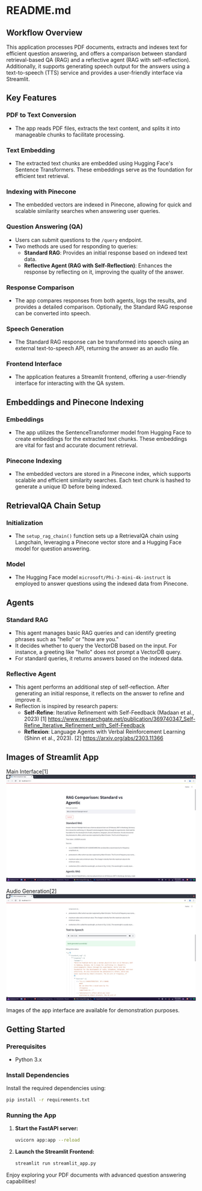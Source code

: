 # README.md

## Workflow Overview
This application processes PDF documents, extracts and indexes text for efficient question answering, and offers a comparison between standard retrieval-based QA (RAG) and a reflective agent (RAG with self-reflection). Additionally, it supports generating speech output for the answers using a text-to-speech (TTS) service and provides a user-friendly interface via Streamlit.

## Key Features

### PDF to Text Conversion
- The app reads PDF files, extracts the text content, and splits it into manageable chunks to facilitate processing.

### Text Embedding
- The extracted text chunks are embedded using Hugging Face's Sentence Transformers. These embeddings serve as the foundation for efficient text retrieval.

### Indexing with Pinecone
- The embedded vectors are indexed in Pinecone, allowing for quick and scalable similarity searches when answering user queries.

### Question Answering (QA)
- Users can submit questions to the `/query` endpoint.
- Two methods are used for responding to queries:
  - **Standard RAG**: Provides an initial response based on indexed text data.
  - **Reflective Agent (RAG with Self-Reflection)**: Enhances the response by reflecting on it, improving the quality of the answer.

### Response Comparison
- The app compares responses from both agents, logs the results, and provides a detailed comparison. Optionally, the Standard RAG response can be converted into speech.

### Speech Generation
- The Standard RAG response can be transformed into speech using an external text-to-speech API, returning the answer as an audio file.

### Frontend Interface
- The application features a Streamlit frontend, offering a user-friendly interface for interacting with the QA system.

## Embeddings and Pinecone Indexing

### Embeddings
- The app utilizes the SentenceTransformer model from Hugging Face to create embeddings for the extracted text chunks. These embeddings are vital for fast and accurate document retrieval.

### Pinecone Indexing
- The embedded vectors are stored in a Pinecone index, which supports scalable and efficient similarity searches. Each text chunk is hashed to generate a unique ID before being indexed.

## RetrievalQA Chain Setup

### Initialization
- The `setup_rag_chain()` function sets up a RetrievalQA chain using Langchain, leveraging a Pinecone vector store and a Hugging Face model for question answering.

### Model
- The Hugging Face model `microsoft/Phi-3-mini-4k-instruct` is employed to answer questions using the indexed data from Pinecone.

## Agents

### Standard RAG
- This agent manages basic RAG queries and can identify greeting phrases such as "hello" or "how are you."
- It decides whether to query the VectorDB based on the input. For instance, a greeting like "hello" does not prompt a VectorDB query.
- For standard queries, it returns answers based on the indexed data.

### Reflective Agent
- This agent performs an additional step of self-reflection. After generating an initial response, it reflects on the answer to refine and improve it.
- Reflection is inspired by research papers:
  - **Self-Refine**: Iterative Refinement with Self-Feedback (Madaan et al., 2023) [1] https://www.researchgate.net/publication/369740347_Self-Refine_Iterative_Refinement_with_Self-Feedback
  - **Reflexion**: Language Agents with Verbal Reinforcement Learning (Shinn et al., 2023). [2] https://arxiv.org/abs/2303.11366

## Images of Streamlit App

Main Interface[1] ![main](https://github.com/OjashKush/RAGster/blob/main/ragstermain.jpeg)

Audio Generation[2] ![audio](https://github.com/OjashKush/RAGster/blob/main/ragsteraudio.jpeg)

Images of the app interface are available for demonstration purposes.

## Getting Started

### Prerequisites
- Python 3.x

### Install Dependencies
Install the required dependencies using:
```bash
pip install -r requirements.txt
```

### Running the App

1. **Start the FastAPI server:**
   ```bash
   uvicorn app:app --reload
   ```

2. **Launch the Streamlit Frontend:**
   ```bash
   streamlit run streamlit_app.py
   ```

Enjoy exploring your PDF documents with advanced question answering capabilities!
